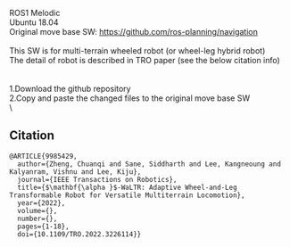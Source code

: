 ROS1 Melodic
\
Ubuntu 18.04
\
Original move base SW: https://github.com/ros-planning/navigation
\
\
This SW is for multi-terrain wheeled robot (or wheel-leg hybrid robot) 
\
The detail of robot is described in TRO paper (see the below citation info)
\
\
\
1.Download the github repository
\
2.Copy and paste the changed files to the original move base SW
\
\
## Citation
```
@ARTICLE{9985429,
  author={Zheng, Chuanqi and Sane, Siddharth and Lee, Kangneoung and Kalyanram, Vishnu and Lee, Kiju},
  journal={IEEE Transactions on Robotics}, 
  title={$\mathbf{\alpha }$-WaLTR: Adaptive Wheel-and-Leg Transformable Robot for Versatile Multiterrain Locomotion}, 
  year={2022},
  volume={},
  number={},
  pages={1-18},
  doi={10.1109/TRO.2022.3226114}}
```
